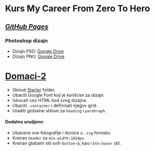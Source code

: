 # Kurs My Career From Zero To Hero
[*GitHub Pages*](https://alexaidzuo.github.io/FromZeroToHero/)
---
### Photoshop dizajn
- Dizajn PSD: [Google Drive](https://drive.google.com/open?id=1jXZ2yqQ2umJEDbQAo1D7RfoDMl3dVLdu)
- Dizajn PNG: [Google Drive](https://drive.google.com/open?id=1X-3FJwFoF8PrQsp67Hx3FaF3Wl4YSlJN)

# [Domaci-2](https://github.com/Alexaidzuo/FromZeroToHero/commit/b9910610802dc861087a76a8c090db9a5868c21e)

  - Skinuti [Starter](https://drive.google.com/open?id=1i8MFfFSypRpobZ5awHwNRXZXOZIGdRDu) folder.
  - Ubaciti Google Font koji je korišćen za dizajn.
  - Iskucati ceo HTML kod svog dizajna.
  - Ubaciti `.container` i definisati njegov grid.
  - Uraditi globalne stilove za `heading` i `parahraph`.

#### Dodatno uradjeno:
- Ubacene sve fotografije i ikonice u `.svg` formatu.
- Kreiran `header` za `min-width:1024px`.
- Kreiran globalni stil svih `button`-a, kao i `btn:hover` stil.


